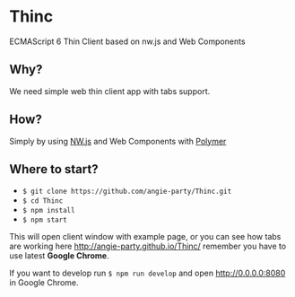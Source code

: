 # Thinc
ECMAScript 6 Thin Client based on nw.js and Web Components

## Why?

We need simple web thin client app with tabs support.

## How?

Simply by using [NW.js](http://nwjs.io/) and Web Components with [Polymer](http://polymer-project.org)

## Where to start?

* `$ git clone https://github.com/angie-party/Thinc.git`
* `$ cd Thinc`
* `$ npm install`
* `$ npm start`

This will open client window with example page, or you can see how tabs are working here http://angie-party.github.io/Thinc/ remember you have to use latest **Google Chrome**.

If you want to develop run `$ npm run develop` and open http://0.0.0.0:8080 in Google Chrome.
